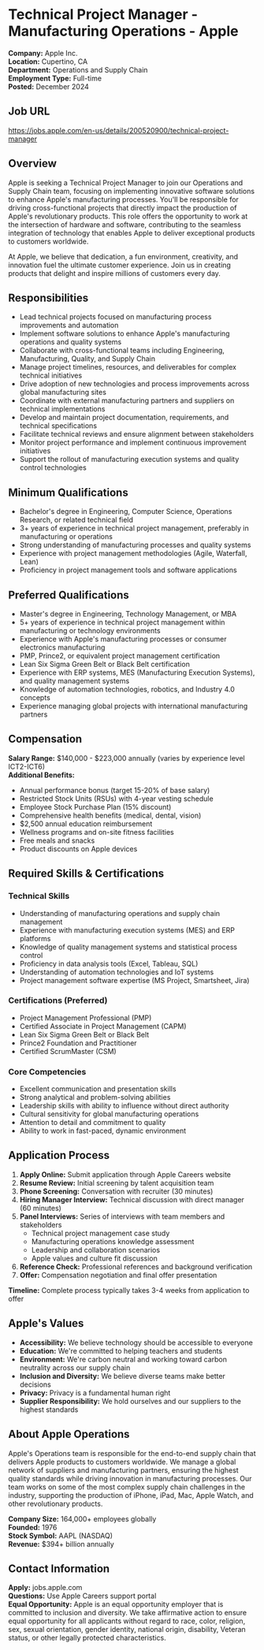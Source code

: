 # Technical Project Manager - Manufacturing Operations - Apple

**Company:** Apple Inc.  
**Location:** Cupertino, CA  
**Department:** Operations and Supply Chain  
**Employment Type:** Full-time  
**Posted:** December 2024  

## Job URL
https://jobs.apple.com/en-us/details/200520900/technical-project-manager

## Overview

Apple is seeking a Technical Project Manager to join our Operations and Supply Chain team, focusing on implementing innovative software solutions to enhance Apple's manufacturing processes. You'll be responsible for driving cross-functional projects that directly impact the production of Apple's revolutionary products. This role offers the opportunity to work at the intersection of hardware and software, contributing to the seamless integration of technology that enables Apple to deliver exceptional products to customers worldwide.

At Apple, we believe that dedication, a fun environment, creativity, and innovation fuel the ultimate customer experience. Join us in creating products that delight and inspire millions of customers every day.

## Responsibilities

- Lead technical projects focused on manufacturing process improvements and automation
- Implement software solutions to enhance Apple's manufacturing operations and quality systems
- Collaborate with cross-functional teams including Engineering, Manufacturing, Quality, and Supply Chain
- Manage project timelines, resources, and deliverables for complex technical initiatives
- Drive adoption of new technologies and process improvements across global manufacturing sites
- Coordinate with external manufacturing partners and suppliers on technical implementations
- Develop and maintain project documentation, requirements, and technical specifications
- Facilitate technical reviews and ensure alignment between stakeholders
- Monitor project performance and implement continuous improvement initiatives
- Support the rollout of manufacturing execution systems and quality control technologies

## Minimum Qualifications

- Bachelor's degree in Engineering, Computer Science, Operations Research, or related technical field
- 3+ years of experience in technical project management, preferably in manufacturing or operations
- Strong understanding of manufacturing processes and quality systems
- Experience with project management methodologies (Agile, Waterfall, Lean)
- Proficiency in project management tools and software applications

## Preferred Qualifications

- Master's degree in Engineering, Technology Management, or MBA
- 5+ years of experience in technical project management within manufacturing or technology environments
- Experience with Apple's manufacturing processes or consumer electronics manufacturing
- PMP, Prince2, or equivalent project management certification
- Lean Six Sigma Green Belt or Black Belt certification
- Experience with ERP systems, MES (Manufacturing Execution Systems), and quality management systems
- Knowledge of automation technologies, robotics, and Industry 4.0 concepts
- Experience managing global projects with international manufacturing partners

## Compensation

**Salary Range:** $140,000 - $223,000 annually (varies by experience level ICT2-ICT6)  
**Additional Benefits:**
- Annual performance bonus (target 15-20% of base salary)
- Restricted Stock Units (RSUs) with 4-year vesting schedule
- Employee Stock Purchase Plan (15% discount)
- Comprehensive health benefits (medical, dental, vision)
- $2,500 annual education reimbursement
- Wellness programs and on-site fitness facilities
- Free meals and snacks
- Product discounts on Apple devices

## Required Skills & Certifications

### Technical Skills
- Understanding of manufacturing operations and supply chain management
- Experience with manufacturing execution systems (MES) and ERP platforms
- Knowledge of quality management systems and statistical process control
- Proficiency in data analysis tools (Excel, Tableau, SQL)
- Understanding of automation technologies and IoT systems
- Project management software expertise (MS Project, Smartsheet, Jira)

### Certifications (Preferred)
- Project Management Professional (PMP)
- Certified Associate in Project Management (CAPM)
- Lean Six Sigma Green Belt or Black Belt
- Prince2 Foundation and Practitioner
- Certified ScrumMaster (CSM)

### Core Competencies
- Excellent communication and presentation skills
- Strong analytical and problem-solving abilities
- Leadership skills with ability to influence without direct authority
- Cultural sensitivity for global manufacturing operations
- Attention to detail and commitment to quality
- Ability to work in fast-paced, dynamic environment

## Application Process

1. **Apply Online:** Submit application through Apple Careers website
2. **Resume Review:** Initial screening by talent acquisition team
3. **Phone Screening:** Conversation with recruiter (30 minutes)
4. **Hiring Manager Interview:** Technical discussion with direct manager (60 minutes)
5. **Panel Interviews:** Series of interviews with team members and stakeholders
   - Technical project management case study
   - Manufacturing operations knowledge assessment
   - Leadership and collaboration scenarios
   - Apple values and culture fit discussion
6. **Reference Check:** Professional references and background verification
7. **Offer:** Compensation negotiation and final offer presentation

**Timeline:** Complete process typically takes 3-4 weeks from application to offer

## Apple's Values

- **Accessibility:** We believe technology should be accessible to everyone
- **Education:** We're committed to helping teachers and students
- **Environment:** We're carbon neutral and working toward carbon neutrality across our supply chain
- **Inclusion and Diversity:** We believe diverse teams make better decisions
- **Privacy:** Privacy is a fundamental human right
- **Supplier Responsibility:** We hold ourselves and our suppliers to the highest standards

## About Apple Operations

Apple's Operations team is responsible for the end-to-end supply chain that delivers Apple products to customers worldwide. We manage a global network of suppliers and manufacturing partners, ensuring the highest quality standards while driving innovation in manufacturing processes. Our team works on some of the most complex supply chain challenges in the industry, supporting the production of iPhone, iPad, Mac, Apple Watch, and other revolutionary products.

**Company Size:** 164,000+ employees globally  
**Founded:** 1976  
**Stock Symbol:** AAPL (NASDAQ)  
**Revenue:** $394+ billion annually

## Contact Information

**Apply:** jobs.apple.com  
**Questions:** Use Apple Careers support portal  
**Equal Opportunity:** Apple is an equal opportunity employer that is committed to inclusion and diversity. We take affirmative action to ensure equal opportunity for all applicants without regard to race, color, religion, sex, sexual orientation, gender identity, national origin, disability, Veteran status, or other legally protected characteristics.